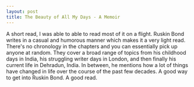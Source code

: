 ```yaml
---
layout: post
title: The Beauty of All My Days - A Memoir
---
```


A short read, I was able to able to read most of it on a flight. Ruskin Bond writes in a casual and humorous manner which makes it a very light read. There's no chronology in the chapters and you can essentially pick up anyone at random. They cover a broad range of topics from his childhood days in India, his struggling writer days in London, and then finally his current life in Dehradun, India. In between, he mentions how a lot of things have changed in life over the course of the past few decades. A good way to get into Ruskin Bond. A good read.
